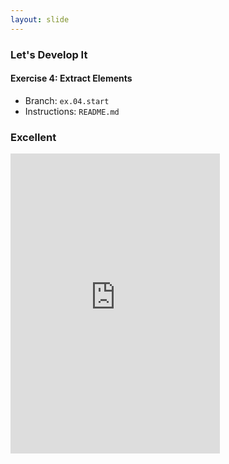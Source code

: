```yaml
---
layout: slide
---
```


<section>

### Let's Develop It

#### Exercise 4: Extract Elements

* Branch: `ex.04.start`
* Instructions: `README.md`

</section>


<section>

### Excellent

<iframe src="https://giphy.com/embed/Hc8PMCBjo9BXa" width="335"
height="480" frameBorder="0" class="giphy-embed fragment noprint"
allowFullScreen></iframe>



</section>
